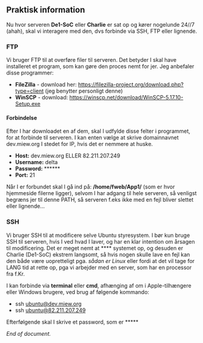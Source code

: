 ## Praktisk information

Nu hvor serveren **De1-SoC** eller **Charlie** er sat op og kører nogelunde 24//7 (ahah), skal vi interagere med den, dvs forbinde via SSH, FTP eller lignende.

### FTP
Vi bruger FTP til at overføre filer til serveren. Det betyder I skal have installeret et program, som kan gøre den proces nemt for jer. Jeg anbefaler disse programmer:
- **FileZilla** - download her: https://filezilla-project.org/download.php?type=client (jeg benytter personligt denne)
- **WinSCP**  - download: https://winscp.net/download/WinSCP-5.17.10-Setup.exe

#### Forbindelse
Efter I har downloadet en af dem, skal I udfylde disse felter i programmet, for at forbinde til serveren. I kan enten vælge at skrive domainnavnet dev.miew.org I stedet for IP, hvis det er nemmere at huske.
- **Host:** dev.miew.org ELLER 82.211.207.249 
- **Username:** delta
- **Password:** \*\*\*\*\*\*
- **Port:** 21

Når I er forbundet skal I gå ind på: **/home/fweb/App1/** (som er hvor hjemmeside filerne ligger), selvom I har adgang til hele serveren, så venligst begræns jer til denne PATH, så serveren f.eks ikke med en fejl bliver slettet eller lignende... 

### SSH

Vi bruger SSH til at modificere selve Ubuntu styresystem. I bør kun bruge SSH til serveren, hvis I ved hvad I laver, og har en klar intention om årsagen til modificering.  Det er meget nemt at \*\*\*\* systemet op, og desuden er Charlie (De1-SoC) ekstrem langsomt, så hvis nogen skulle lave en fejl kan den både være uopretteligt pga. *sådan er Linux* eller fordi at det vil tage for LANG tid at rette op, pga vi arbejder med en server, som har en processor fra f.Kr.

I kan forbinde via **terminal** eller **cmd**, afhænging af om i Apple-tilhængere eller Windows brugere, ved brug af følgende kommando:

- ssh ubuntu@dev.miew.org 
- ssh ubuntu@82.211.207.249

Efterfølgende skal I skrive et password, som er \*\*\*\*\*

*End of document.*




